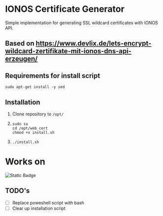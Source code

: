 # IONOS Certificate Generator
Simple implementation for generating SSL wildcard certificates with IONOS API.

Based on https://www.devlix.de/lets-encrypt-wildcard-zertifikate-mit-ionos-dns-api-erzeugen/
---


## Requirements for install script
```
sudo apt-get install -y sed
```
## Installation

1. Clone repository to ``/opt/``
2. ```
   sudo su
   cd /opt/web_cert
   chmod +x install.sh
   ```
3. ```./install.sh```


# Works on
![Static Badge](https://img.shields.io/badge/Ubuntu-22.04LTS-green)



## TODO's
- [ ] Replace poweshell script with bash
- [ ] Clear up installation script